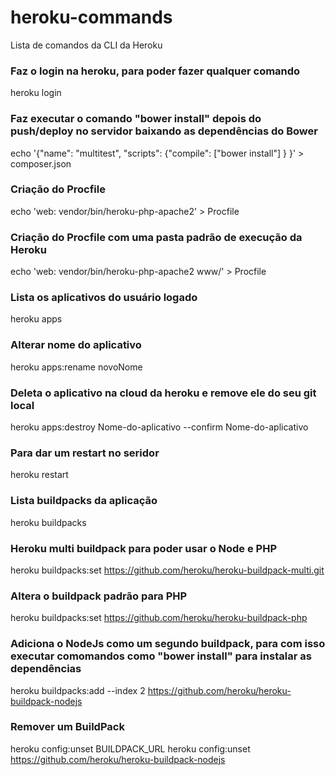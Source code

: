 # heroku-commands
Lista de comandos da CLI da Heroku

### Faz o login na heroku, para poder fazer qualquer comando
  heroku login

### Faz executar o comando "bower install" depois do push/deploy no servidor baixando as dependências do Bower
  echo '{"name": "multitest", "scripts": {"compile": ["bower install"] } }' > composer.json

### Criação do Procfile
  echo 'web: vendor/bin/heroku-php-apache2' > Procfile

### Criação do Procfile com uma pasta padrão de execução da Heroku
  echo 'web: vendor/bin/heroku-php-apache2 www/' > Procfile

### Lista os aplicativos do usuário logado
  heroku apps

### Alterar nome do aplicativo
  heroku apps:rename novoNome

### Deleta o aplicativo na cloud da heroku e remove ele do seu git local
  heroku apps:destroy Nome-do-aplicativo --confirm Nome-do-aplicativo

### Para dar um restart no seridor
  heroku restart

### Lista buildpacks da aplicação
  heroku buildpacks

### Heroku multi buildpack para poder usar o Node e PHP
  heroku buildpacks:set https://github.com/heroku/heroku-buildpack-multi.git

### Altera o buildpack padrão para PHP
  heroku buildpacks:set https://github.com/heroku/heroku-buildpack-php

### Adiciona o NodeJs como um segundo buildpack, para com isso executar comomandos como "bower install" para instalar as dependências
  heroku buildpacks:add --index 2 https://github.com/heroku/heroku-buildpack-nodejs

### Remover um BuildPack
  heroku config:unset BUILDPACK_URL
  heroku config:unset https://github.com/heroku/heroku-buildpack-nodejs
